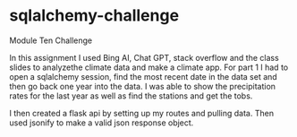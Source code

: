 # sqlalchemy-challenge

Module Ten Challenge

In this assignment I used Bing AI, Chat GPT, stack overflow and the class slides to analyzethe climate data and make a climate app. For part 1 I had to open a sqlalchemy session, find the most recent date in the data set and then go back one year into the data. I was able to show the precipitation rates for the last year as well as find the stations and get the tobs.

I then created a flask api by setting up my routes and pulling data. Then used jsonify to make a valid json response object.
